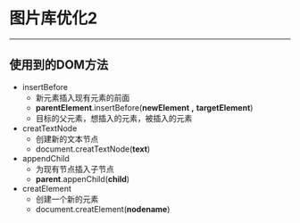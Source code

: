# 图片库优化2

***

## 使用到的DOM方法

- insertBefore
  - 新元素插入现有元素的前面
  - **parentElement**.insertBefore(**newElement** **,** **targetElement**)
  - 目标的父元素，想插入的元素，被插入的元素
- creatTextNode
  - 创建新的文本节点
  - document.creatTextNode(**text**)
- appendChild
  - 为现有节点插入子节点
  - **parent**.appenChild(**child**)
- creatElement
  - 创建一个新的元素
  - document.creatElement(**nodename**) 